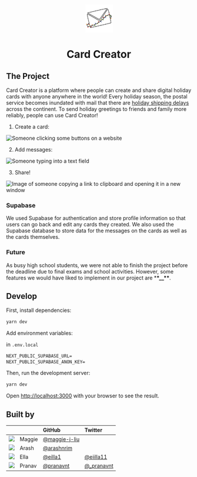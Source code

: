 <div align="center">
<img src="./public/icon.png" width="75">
<h1>
Card Creator</h1>
</div>

## The Project

Card Creator is a platform where people can create and share digital holiday cards with anyone anywhere in the world! Every holiday season, the postal service becomes inundated with mail that there are [holiday shipping delays](https://www.cleveland.com/news/2021/11/us-postal-service-recommends-sending-packages-early-this-holiday-season.html) across the continent. To send holiday greetings to friends and family more reliably, people can use Card Creator!

1. Create a card:

![Someone clicking some buttons on a website](https://cloud-eusfbjwcl-hack-club-bot.vercel.app/2ezgif-6-e3187283111a.gif)

2. Add messages:

![Someone typing into a text field](https://cloud-eusfbjwcl-hack-club-bot.vercel.app/1ezgif-6-84adf96362f3.gif)

3. Share!

![Image of someone copying a link to clipboard and opening it in a new window](https://cloud-eusfbjwcl-hack-club-bot.vercel.app/0ezgif-6-74cdd7413c63.gif)

### Supabase

We used Supabase for authentication and store profile information so that users can go back and edit any cards they created. We also used the Supabase database to store data for the messages on the cards as well as the cards themselves.

### Future

As busy high school students, we were not able to finish the project before the deadline due to final exams and school activities. However, some features we would have liked to implement in our project are \***\*\_\_\*\***.

## Develop

First, install dependencies:

```bash
yarn dev
```

Add environment variables:

in `.env.local`

```
NEXT_PUBLIC_SUPABASE_URL=
NEXT_PUBLIC_SUPABASE_ANON_KEY=
```

Then, run the development server:

```bash
yarn dev
```

Open [http://localhost:3000](http://localhost:3000) with your browser to see the result.

## Built by

|                                                            |        | GitHub                                           | Twitter                                      |
| :--------------------------------------------------------- | :----- | :----------------------------------------------- | :------------------------------------------- |
| <img src="https://github.com/maggie-j-liu.png" width="50"> | Maggie | [@maggie-j-liu](https://github.com/maggie-j-liu) |                                              |
| <img src="https://github.com/arashnrim.png" width="50">    | Arash  | [@arashnrim](https://github.com/arashnrim)       |                                              |
| <img src="https://github.com/eilla1.png" width="50">       | Ella   | [@eilla1](https://github.com/eilla1)             | [@eiilla11](https://twitter.com/eiilla11)    |
| <img src="https://github.com/pranavnt.png" width="50">     | Pranav | [@pranavnt](https://github.com/pranavnt)         | [@\_pranavnt](https://twitter.com/_pranavnt) |
